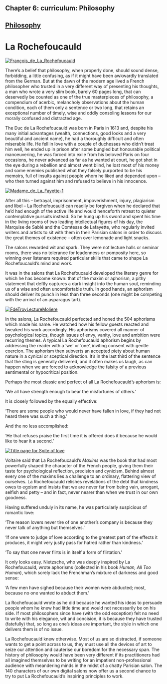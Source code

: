 Chapter  6: curriculum: Philosophy
---------------------------------

[Philosophy](../category/curriculum/philosophy/index.html)
----------------------------------------------------------

La Rochefoucauld
================

[![François\_de\_La\_Rochefoucauld](http://i2.wp.com/www.thebookoflife.org/wp-content/uploads/2014/11/François_de_La_Rochefoucauld1.jpg?resize=635%2C453)](http://i1.wp.com/www.thebookoflife.org/wp-content/uploads/2014/11/François_de_La_Rochefoucauld1.jpg)

<span class="s1">There’s a belief that philosophy, when properly done, should sound dense, forbidding, a little confusing, as if it might have been awkwardly translated from the German. But at the dawn of the modern age lived a French philosopher who trusted in a very different way of presenting his thoughts, a man who wrote a very slim book, barely 60 pages long, that can deservedly be counted as one of the true masterpieces of philosophy, a compendium of acerbic, melancholy observations about the human condition, each of them only a sentence or two long, that retains an exceptional number of timely, wise and oddly consoling lessons for our morally confused and distracted age.</span>

<span class="s1">The Duc de La Rochefoucauld was born in Paris in 1613 and, despite his many initial advantages (wealth, connections, good looks and a very beautiful and ancient name), he had a thoroughly difficult and often miserable life. He fell in love with a couple of duchesses who didn’t treat him well, he ended up in prison after some bungled but honourable political manoeuvering, he was forced into exile from his beloved Paris on four occasions, he never advanced as far as he wanted at court, he got shot in the eye during a rebellion and almost went blind, he lost most of his money and some enemies published what they falsely purported to be his memoirs, full of insults against people whom he liked and depended upon – who then turned against him and refused to believe in his innocence.</span>

[![Madame\_de\_La\_Fayette-1](http://i2.wp.com/www.thebookoflife.org/wp-content/uploads/2014/11/Madame_de_La_Fayette-11.jpg?resize=635%2C468)](http://i1.wp.com/www.thebookoflife.org/wp-content/uploads/2014/11/Madame_de_La_Fayette-11.jpg)

<span class="s1">After all this – betrayal, imprisonment, impoverishment, injury, plagiarism and libel – La Rochefoucauld can readily be forgiven when he declared that he’d had enough of the active life and would henceforth retreat to quieter contemplative pursuits instead. So he hung up his sword and spent his time in the living rooms of two leading intellectual figures of his day, the Marquise de Sablé and the Comtesse de Lafayette, who regularly invited writers and artists to sit with them in their Parisian salons in order to discuss the great themes of existence – often over lemonade and light snacks.</span>

<span class="s1">The salons rewarded wit and spark. They were not lecture halls or seminar rooms, there was no tolerance for leadenness or pomposity here, so winning over listeners required particular skills that came to shape La Rochefoucauld’s mind and work.</span>

<span class="s1">It was in the salons that La Rochefoucauld developed the literary genre for which he has become known: that of the maxim or aphorism, a pithy statement that deftly captures a dark insight into the human soul, reminding us of a wise and often uncomfortable truth. In good hands, an aphorism should deliver its punch in less than three seconds (one might be competing with the arrival of an asparagus tart).</span>

[![FdeTroyLectureMoliere](http://i1.wp.com/www.thebookoflife.org/wp-content/uploads/2014/11/FdeTroyLectureMoliere.jpg?resize=635%2C412)](http://i1.wp.com/www.thebookoflife.org/wp-content/uploads/2014/11/FdeTroyLectureMoliere.jpg)

In the salons, La Rochefoucauld perfected and honed the 504 aphorisms which made his name. He watched how his fellow guests reacted and tweaked his work accordingly. His aphorisms covered all manner of psychological topics, though issues of envy, vanity, love and ambition were recurring themes. A typical La Rochefoucauld aphorism begins by addressing the reader with a ‘we’ or ‘one’, inviting consent with gentle coercion. The aphorism then subverts an accepted piety about human nature in a cynical or sceptical direction. It’s in the last third of the sentence that the sting is generally delivered, and it often makes us laugh, as can happen when we are forced to acknowledge the falsity of a previous sentimental or hypocritical position.

<span class="s1">Perhaps the most classic and perfect of all La Rochefoucauld’s aphorism is:</span>

<span class="s1">‘We all have strength enough to bear the misfortunes of others.’</span>

<span class="s1">It is closely followed by the equally effective:</span>

<span class="s1">‘There are some people who would never have fallen in love, if they had not heard there was such a thing.’</span>

<span class="s1">And the no less accomplished:</span>

<span class="s1">‘He that refuses praise the first time it is offered does it because he would like to hear it a second.’</span>

[![Title page for Spite of love](http://i1.wp.com/www.thebookoflife.org/wp-content/uploads/2014/11/1598296751.jpg?resize=635%2C361)](http://i0.wp.com/www.thebookoflife.org/wp-content/uploads/2014/11/1598296751.jpg)

<span class="s1">Voltaire said that La Rochefoucauld’s *Maxims* was the book that had most powerfully shaped the character of the French people, giving them their taste for psychological reflection, precision and cynicism. Behind almost every one of the maxims lies a challenge to an ordinary, flattering view of ourselves. La Rochefoucauld relishes revelations of the debt that kindness owes to egoism and insists that we are never far from being vain, arrogant, selfish and petty – and in fact, never nearer than when we trust in our own goodness.</span>

<span class="s1">Having suffered unduly in its name, he was particularly suspicious of romantic love:</span>

<span class="s1">‘The reason lovers never tire of one another’s company is because they never talk of anything but themselves.’</span>

<span class="s1">‘If one were to judge of love according to the greatest part of the effects it produces, it might very justly pass for hatred rather than kindness.’</span>

<span class="s1">‘To say that one never flirts is in itself a form of flirtation.’</span>

<span class="s1">It only looks easy. Nietzsche, who was deeply inspired by La Rochefoucauld, wrote aphorisms (collected in his book *Human, All Too Human*), which sorely lack the Frenchman’s mixture of darkness and good sense:</span>

<span class="s1">‘A few men have sighed because their women were abducted; most, because no one wanted to abduct them.’</span>

<span class="s1">La Rochefoucauld wrote as he did because he wanted his ideas to persuade people whom he knew had little time and would not necessarily be on his side. If most philosophers since have (with the odd exception) felt no need to write with his elegance, wit and concision, it is because they have trusted (fatefully) that, so long as one’s ideas are important, the style in which one delivers them is of no issue.</span>

<span class="s1">La Rochefoucauld knew otherwise. Most of us are so distracted, if someone wants to get a point across to us, they must use all the devices of art to seize our attention and cauterise our boredom for the necessary span. The history of philosophy would have been very different if its practitioners had all imagined themselves to be writing for an impatient non-professional audience with meandering minds in the midst of a chatty Parisian salon. The 140 characters of our own digital salons now offer us a second chance to try to put La Rochefoucauld’s inspiring principles to work.</span>

